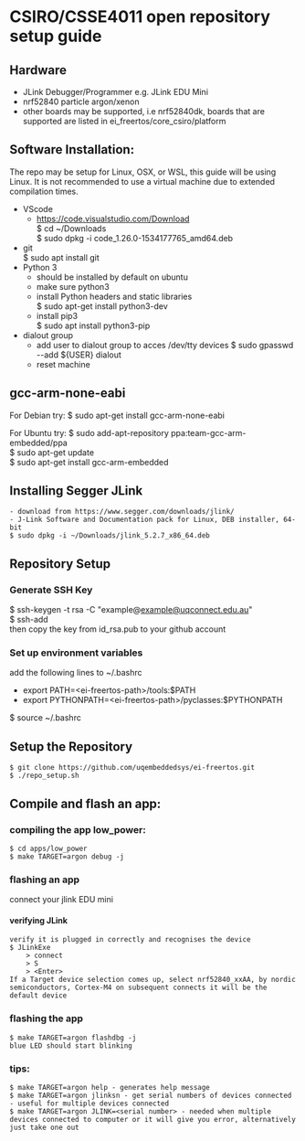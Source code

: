 # CSIRO/CSSE4011 open repository setup guide

## Hardware
* JLink Debugger/Programmer e.g. JLink EDU Mini
* nrf52840 particle argon/xenon
* other boards may be supported, i.e nrf52840dk, boards that are supported are listed in ei_freertos/core_csiro/platform

## Software Installation:

The repo may be setup for Linux, OSX, or WSL, this guide will be using Linux. It is not recommended to use a virtual machine due to extended compilation times.

* VScode
    - https://code.visualstudio.com/Download  
    $ cd ~/Downloads  
    $ sudo dpkg -i code_1.26.0-1534177765_amd64.deb
* git  
    $ sudo apt install git
* Python 3
    - should be installed by default on ubuntu
    - make sure python3 
    - install Python headers and static libraries   
        $ sudo apt-get install python3-dev
    - install pip3  
        $ sudo apt install python3-pip  
* dialout group
    - add user to dialout group to acces /dev/tty devices
    $ sudo gpasswd --add ${USER} dialout
    - reset machine 
## gcc-arm-none-eabi 

For Debian try:
    $ sudo apt-get install gcc-arm-none-eabi

For Ubuntu try:
    $ sudo add-apt-repository ppa:team-gcc-arm-embedded/ppa  
    $ sudo apt-get update  
    $ sudo apt-get install gcc-arm-embedded  

## Installing Segger JLink
    - download from https://www.segger.com/downloads/jlink/
    - J-Link Software and Documentation pack for Linux, DEB installer, 64-bit  
    $ sudo dpkg -i ~/Downloads/jlink_5.2.7_x86_64.deb


## Repository Setup

### Generate SSH Key
$ ssh-keygen -t rsa -C "example@example@uqconnect.edu.au"  
$ ssh-add  
then copy the key from id_rsa.pub to your github account

### Set up environment variables

add the following lines to ~/.bashrc 

- export PATH=<ei-freertos-path\>/tools:$PATH
- export PYTHONPATH=<ei-freertos-path\>/pyclasses:$PYTHONPATH

$ source ~/.bashrc

## Setup the Repository

    $ git clone https://github.com/uqembeddedsys/ei-freertos.git
    $ ./repo_setup.sh

## Compile and flash an app:

### compiling the app low_power:
    $ cd apps/low_power  
    $ make TARGET=argon debug -j

### flashing an app
connect your jlink EDU mini  
#### verifying JLink
    verify it is plugged in correctly and recognises the device
    $ JLinkExe
        > connect
        > S
        > <Enter>
    If a Target device selection comes up, select nrf52840_xxAA, by nordic semiconductors, Cortex-M4 on subsequent connects it will be the default device

### flashing the app
    $ make TARGET=argon flashdbg -j   
    blue LED should start blinking

### tips:
    $ make TARGET=argon help - generates help message  
    $ make TARGET=argon jlinksn - get serial numbers of devices connected - useful for multiple devices connected  
    $ make TARGET=argon JLINK=<serial number> - needed when multiple devices connected to computer or it will give you error, alternatively just take one out



